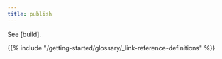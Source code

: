 ```yaml
---
title: publish
---
```


See [build].

{{% include "/getting-started/glossary/_link-reference-definitions" %}}
